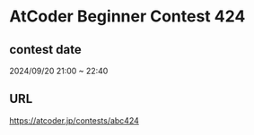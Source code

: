 # AtCoder Beginner Contest 424

## contest date 
2024/09/20 21:00 ~ 22:40

## URL
https://atcoder.jp/contests/abc424

